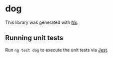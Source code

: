 # dog

This library was generated with [Nx](https://nx.dev).

## Running unit tests

Run `ng test dog` to execute the unit tests via [Jest](https://jestjs.io).
